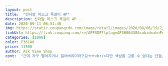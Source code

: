 ```yaml
---
layout: post 
title:  "킨더맘 마스크 목걸이 4P" 
description: 킨더맘 마스크 목걸이 4P ..
date: 2020-09-11 06:51:40 
img: https://static.coupangcdn.com/image/retail/images/2020/08/06/19/2/c694f75a-7c2e-4559-8bec-4ca69b841d90.jpg 
linkUrl: https://link.coupang.com/re/AFFSDP?lptag=AF3600438&subid=ahnPublicAsk&pageKey=1955017171&itemId=3322079822&vendorItemId=71308945270&traceid=V0-113-bc5b884c6c6b0c68 
categories: [1008] 
color: F361A6 
price: 11500 
author: Ask View Shop 
cont:  "근데 자꾸 떨어지거나 잃어버리더라구요ㅠㅠ<br/>다만 색상을 고를 수 없다는 단점, 고리가 조금 더 컷으면 좋았을 것 같아요ㅠㅠ<br/>마스크를 고리에걸어서 귀에 걸지않고 머리뒷쪽으로해서 플라스틱같은걸로 조여주니 귀가 한결 편해서 좋아요!!<br/>마스크를잠깐씩 벗을땐 턱에 걸곤했는데 턱에 거는게 위생상 안좋다는 얘기를 들어서 주머니에 넣거나 가방에 넣었어요.<br/><br/>본드로붙이던가 꽉눌러주던가  해볼께요... <br/><br/>상품은 만족하는데 다만 랜덤이라 4개중 2개가 똑같은걸 보내줘서 아쉽네요!! 그래서 별1개 감점 ㅋ 암튼 잘 쓸게요<br/>손으로하시는 수작업이신가.<br/>.<br/>허술하긴하네요.<br/>.<br/>살짝당겨도 빠지고 고리연결하는곳은 빠져있는것도있고.<br/>.<br/>손수 일일히 손봐야하지만 디자인은 이뻐서 자가수리해서 쓸려구요.<br/>.<br/><br/>안경에 마스크까지 하루종일 쓰고있으니 귀 뒤가 너무아파서 마스크줄을 사려고 고민하다가 끈길이를 조절가능하게끔 해주는 이 제품을 선택했어요.<br/><br/>" 
---
```

